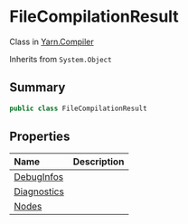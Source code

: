 # FileCompilationResult

Class in [Yarn.Compiler](/docs/api/csharp/yarn.compiler.md)

Inherits from `System.Object`

## Summary



```csharp
public class FileCompilationResult
```

## Properties

|Name|Description|
|:---|:---|
|[DebugInfos](/docs/api/csharp/yarn.compiler.filecompilationresult.debuginfos.md)||
|[Diagnostics](/docs/api/csharp/yarn.compiler.filecompilationresult.diagnostics.md)||
|[Nodes](/docs/api/csharp/yarn.compiler.filecompilationresult.nodes.md)||

